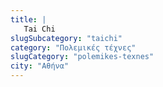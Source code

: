 ```yaml
---
title: |
   Tai Chi
slugSubcategory: "taichi"
category: "Πολεμικές τέχνες"
slugCategory: "polemikes-texnes"
city: "Αθήνα"
---
```


